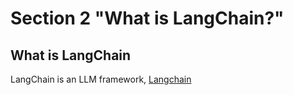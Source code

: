# Section 2 "What is LangChain?"

## What is LangChain

LangChain is an LLM framework, [Langchain](https://python.langchain.com/docs/introduction/)

